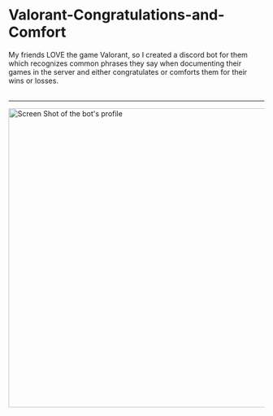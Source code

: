 # Valorant-Congratulations-and-Comfort
My friends LOVE the game Valorant, so I created a discord bot for them which recognizes common phrases they say when documenting their games in the server and either congratulates or comforts them for their wins or losses. <br>
<br>
<hr>

<img width="589" alt="Screen Shot of the bot's profile" src="https://user-images.githubusercontent.com/63426032/170108875-26909b7d-0562-4081-b61b-9d6c6cc2edd1.png">
